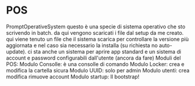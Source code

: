 # POS
PromptOperativeSystem
questo è una specie di sistema operativo che sto scrivendo in batch.
da qui vengono scaricati i file dal setup da me creato.
qui viene tenuto un file che il sistema scarica per controllare la versione più aggiornata
e nel caso sia necessario la installa (su richiesta no auto-update).
ci sta anche un sistema per aprire app standard e un sistema di account e password configurabili dall'utente (ancora da fare)
Moduli del POS:
Modulo Consolle: è una consolle di comando
Modulo Locker: crea e modifica la cartella sicura
Modulo UUID: solo per admin
Modulo utenti: crea modifica rimuove account
Modulo startup: Il bootstrap!
